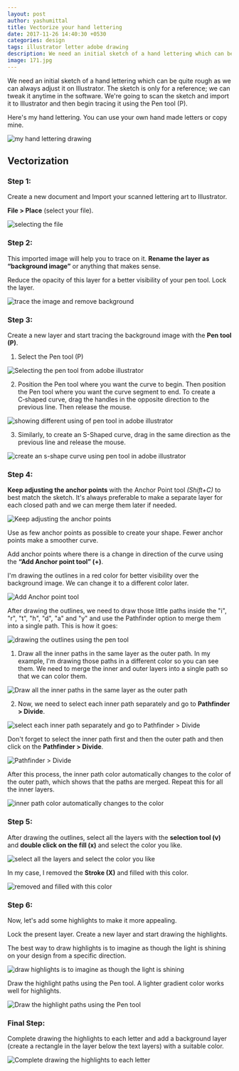 ```yaml
---
layout: post
author: yashumittal
title: Vectorize your hand lettering
date: 2017-11-26 14:40:30 +0530
categories: design
tags: illustrator letter adobe drawing
description: We need an initial sketch of a hand lettering which can be quite rough as we can always adjust it on Illustrator. The sketch is only for a reference; we can tweak it anytime in the software.
image: 171.jpg
---
```


We need an initial sketch of a hand lettering which can be quite rough as we can always adjust it on Illustrator. The sketch is only for a reference; we can tweak it anytime in the software. We're going to scan the sketch and import it to Illustrator and then begin tracing it using the Pen tool (P).

Here's my hand lettering. You can use your own hand made letters or copy mine.

![my hand lettering drawing](//cdn.codecarrot.net/images/18.jpg)

## Vectorization

### Step 1:

Create a new document and Import your scanned lettering art to Illustrator.

**File > Place** (select your file).

![selecting the file](//cdn.codecarrot.net/images/21.jpg)

### Step 2:

This imported image will help you to trace on it. **Rename the layer as “background image”** or anything that makes sense.

Reduce the opacity of this layer for a better visibility of your pen tool. Lock the layer.

![trace the image and remove background](//cdn.codecarrot.net/images/31.jpg)

### Step 3:

Create a new layer and start tracing the background image with the **Pen tool (P)**.

1. Select the Pen tool (P)

![Selecting the pen tool from adobe illustrator](//cdn.codecarrot.net/images/41.png)

2. Position the Pen tool where you want the curve to begin. Then position the Pen tool where you want the curve segment to end. To create a C‑shaped curve, drag the handles in the opposite direction to the previous line. Then release the mouse.

![showing different using of pen tool in adobe illustrator](//cdn.codecarrot.net/images/52.jpg)

3. Similarly, to create an S-Shaped curve, drag in the same direction as the previous line and release the mouse.

![create an s-shape curve using pen tool in adobe illustrator](//cdn.codecarrot.net/images/61.jpg)

### Step 4:

**Keep adjusting the anchor points** with the Anchor Point tool *(Shift+C)* to best match the sketch. It's always preferable to make a separate layer for each closed path and we can merge them later if needed.

![Keep adjusting the anchor points](//cdn.codecarrot.net/images/71.jpg)

Use as few anchor points as possible to create your shape. Fewer anchor points make a smoother curve.

Add anchor points where there is a change in direction of the curve using the **“Add Anchor point tool” (+)**.

I'm drawing the outlines in a red color for better visibility over the background image. We can change it to a different color later.

![Add Anchor point tool](//cdn.codecarrot.net/images/81.jpg)

After drawing the outlines, we need to draw those little paths inside the "i", "r", "t", "h", "d", "a" and "y" and use the Pathfinder option to merge them into a single path. This is how it goes:

![drawing the outlines using the pen tool](//cdn.codecarrot.net/images/91.jpg)

1. Draw all the inner paths in the same layer as the outer path. In my example, I'm drawing those paths in a different color so you can see them. We need to merge the inner and outer layers into a single path so that we can color them.

![Draw all the inner paths in the same layer as the outer path](//cdn.codecarrot.net/images/102.jpg)

2. Now, we need to select each inner path separately and go to **Pathfinder > Divide**.

![select each inner path separately and go to Pathfinder > Divide](//cdn.codecarrot.net/images/112.jpg)

Don't forget to select the inner path first and then the outer path and then click on the **Pathfinder > Divide**.

![Pathfinder > Divide](//cdn.codecarrot.net/images/121.jpg)

After this process, the inner path color automatically changes to the color of the outer path, which shows that the paths are merged. Repeat this for all the inner layers.

![inner path color automatically changes to the color](//cdn.codecarrot.net/images/131.jpg)

### Step 5:

After drawing the outlines, select all the layers with the **selection tool (v)** and **double click on the fill (x)** and select the color you like.

![select all the layers and select the color you like](//cdn.codecarrot.net/images/142.jpg)

In my case, I removed the **Stroke (X)** and filled with this color.

![removed and filled with this color](//cdn.codecarrot.net/images/151.jpg)

### Step 6:

Now, let's add some highlights to make it more appealing.

Lock the present layer. Create a new layer and start drawing the highlights.

The best way to draw highlights is to imagine as though the light is shining on your design from a specific direction.

![draw highlights is to imagine as though the light is shining](//cdn.codecarrot.net/images/161.jpg)

Draw the highlight paths using the Pen tool. A lighter gradient color works well for highlights.

![Draw the highlight paths using the Pen tool](//cdn.codecarrot.net/images/171.jpg)

### Final Step:

Complete drawing the highlights to each letter and add a background layer (create a rectangle in the layer below the text layers) with a suitable color.

![Complete drawing the highlights to each letter](//cdn.codecarrot.net/images/182.jpg)
